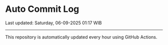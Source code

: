 # Auto Commit Log

Last updated: Saturday, 06-09-2025 01:17 WIB

---

This repository is automatically updated every hour using GitHub Actions.
